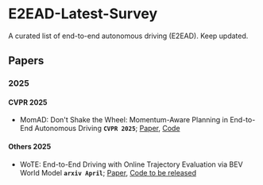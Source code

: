 # E2EAD-Latest-Survey
A curated list of end-to-end autonomous driving (E2EAD). Keep updated. 

## Papers
### 2025
#### CVPR 2025
* MomAD: Don't Shake the Wheel: Momentum-Aware Planning in End-to-End Autonomous Driving __`CVPR 2025`__; [Paper](https://arxiv.org/abs/2503.03125), [Code](https://github.com/adept-thu/MomAD)

#### Others 2025
* WoTE: End-to-End Driving with Online Trajectory Evaluation via BEV World Model __`arxiv April`__; [Paper](https://arxiv.org/abs/2504.01941), [Code to be released](https://github.com/liyingyanUCAS/WoTE)
